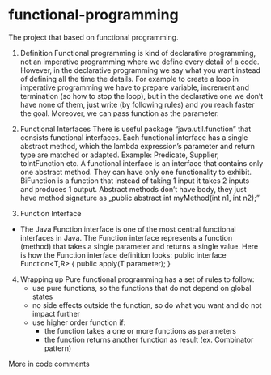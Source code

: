 # functional-programming
The project that based on functional programming.

1. Definition
	Functional programming is kind of declarative programming, not an imperative programming where we define every detail of a code. However, in the declarative programming we say what you want instead of defining all the time the details. For example to create a loop in imperative programming we have to prepare variable, increment and termination (so how to stop the loop), but in the declarative one we don’t have none of them, just write (by following rules) and you reach faster the goal. Moreover, we can pass function as the parameter.


2. Functional Interfaces
	There is useful package “java.util.function” that consists functional interfaces. Each functional interface has a single abstract method, which the lambda expression’s parameter and return type are matched or adapted. Example: Predicate, Supplier, toIntFunction etc.
	A functional interface is an interface that contains only one abstract method. They can have only one functionality to exhibit. BiFunction is a function that instead of taking 1 input it takes 2 inputs and produces 1 output.
	Abstract methods don’t have body, they just have method signature as 
„public abstract int myMethod(int n1, int n2);”


3. Function Interface
- The Java Function interface is one of the most central functional interfaces in Java. The Function interface represents a function (method) that takes a single parameter and returns a single value. Here is how the Function interface definition looks: 
	public interface Function<T,R> {
		public <R> apply(T parameter);
	}


4. Wrapping up
Pure functional programming has a set of rules to follow:
	- use pure functions, so the functions that do not depend on global states
	- no side effects outside the function, so do what you want and do not impact further
	- use higher order function if:
		- the function takes a one or more functions as parameters
		- the function returns another function as result (ex. Combinator pattern)

More in code comments
